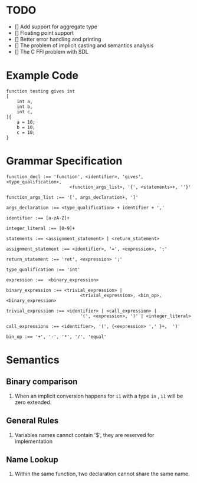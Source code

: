 # TODO

- [] Add support for aggregate type
- [] Floating point support
- [] Better error handling and printing
- [] The problem of implicit casting and semantics analysis
- [] The C FFI problem with SDL

# Example Code 
```
function testing gives int 
[
    int a,
    int b,
    int c,
]{
    a = 10;
    b = 10;
    c = 10;
}
```

# Grammar Specification

```
function_decl :== 'function', <identifier>, 'gives', <type_qualification>, 
                        <function_args_list>, '{', <statements>+, ''}'

function_args_list :== '[', args_declaration+, ']'

args_declaration :== <type_qualification> + identifier + ','

identifier :== [a-zA-Z]+

integer_literal :== [0-9]+

statements :== <assignment_statement> | <return_statement>

assignment_statement :== <identifier>, '=', <expression>, ';'

return_statement :== 'ret', <expression> ';'

type_qualification :== 'int'

expression :==  <binary_expression>

binary_expression :== <trivial_expression> | 
                            <trivial_expression>, <bin_op>, <binary_expression>

trivial_expression :== <identifier> | <call_expression> |
                            '(', <expression>, ')' | <integer_literal>

call_expressions :== <identifier>, '(', {<expression> ',' }+,  ')'

bin_op :== '+', '-', '*', '/', 'equal'
```

# Semantics

## Binary comparison

1. When an implicit conversion happens for `i1` with a type `in` , `i1` will be zero extended.

## General Rules 

1. Variables names cannot contain '$', they are reserved for implementation

## Name Lookup

1. Within the same function, two declaration cannot share the same name. 
